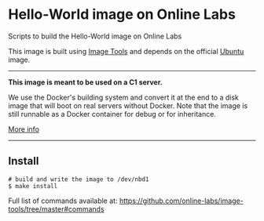 Hello-World image on Online Labs
================================

Scripts to build the Hello-World image on Online Labs

This image is built using [Image Tools](https://github.com/online-labs/image-tools) and depends on the official [Ubuntu](https://github.com/online-labs/image-ubuntu) image.

---

**This image is meant to be used on a C1 server.**

We use the Docker's building system and convert it at the end to a disk image that will boot on real servers without Docker. Note that the image is still runnable as a Docker container for debug or for inheritance.

[More info](https://github.com/online-labs/image-tools#docker-based-builder)

---

Install
-------

    # build and write the image to /dev/nbd1
    $ make install

Full list of commands available at: https://github.com/online-labs/image-tools/tree/master#commands
